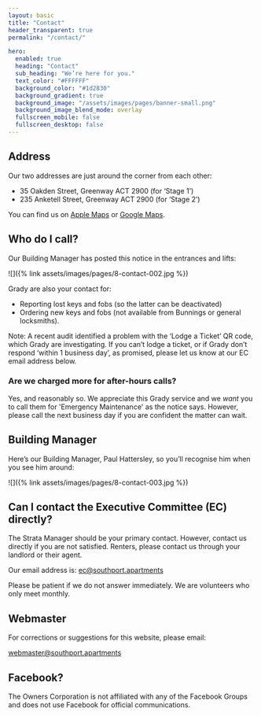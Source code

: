 ```yaml
---
layout: basic
title: "Contact"
header_transparent: true
permalink: "/contact/"

hero:
  enabled: true
  heading: "Contact"
  sub_heading: "We’re here for you."
  text_color: "#FFFFFF"
  background_color: "#1d2830"
  background_gradient: true
  background_image: "/assets/images/pages/banner-small.png"
  background_image_blend_mode: overlay
  fullscreen_mobile: false
  fullscreen_desktop: false
---
```


## Address

Our two addresses are just around the corner from each other:

- 35 Oakden Street, Greenway ACT 2900 (for ‘Stage 1’)
- 235 Anketell Street, Greenway ACT 2900 (for ‘Stage 2’)

You can find us on [Apple Maps](https://maps.apple.com/?address=9/35%20Oakden%20St%20Greenway%20ACT%202900%20Australia&ll=-35.421219149.073038&q=9/35%20Oakden%20St&t=m) or [Google Maps](https://maps.app.goo.gl/PmMT6aWhkqnXbuM36).

## Who do I call?

Our Building Manager has posted this notice in the entrances and lifts:

![]({% link assets/images/pages/8-contact-002.jpg %})

Grady are also your contact for:

- Reporting lost keys and fobs (so the latter can be deactivated)
- Ordering new keys and fobs (not available from Bunnings or general locksmiths).

Note: A recent audit identified a problem with the ‘Lodge a Ticket’ QR code, which Grady are investigating. If you can’t lodge a ticket, or if Grady don’t respond ‘within 1 business day’, as promised, please let us know
at our EC email address below.

### Are we charged more for after-hours calls?

Yes, and reasonably so. We appreciate this Grady service and we _want_ you to call them for 'Emergency Maintenance' as the notice says. However, please call the next business day if you are confident the matter can wait.

## Building Manager

Here’s our Building Manager, Paul Hattersley, so you’ll recognise him when you see him around:

![]({% link assets/images/pages/8-contact-003.jpg %})

## Can I contact the Executive Committee (EC) directly?

The Strata Manager should be your primary contact. However, contact us directly if you are not satisfied. Renters, please contact us through your landlord or their agent.

Our email address is: ec@southport.apartments

Please be patient if we do not answer immediately. We are volunteers who only meet monthly.

## Webmaster

For corrections or suggestions for this website, please email:

webmaster@southport.apartments

## Facebook?

The Owners Corporation is not affiliated with any of the Facebook Groups and does not use Facebook for official communications.
